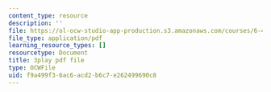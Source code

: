 ```yaml
---
content_type: resource
description: ''
file: https://ol-ocw-studio-app-production.s3.amazonaws.com/courses/6-451-principles-of-digital-communication-ii-spring-2005/f9a499f36ac6acd2b6c7e262499690c8_eyqoHN4-4jg.pdf
file_type: application/pdf
learning_resource_types: []
resourcetype: Document
title: 3play pdf file
type: OCWFile
uid: f9a499f3-6ac6-acd2-b6c7-e262499690c8
---
```

